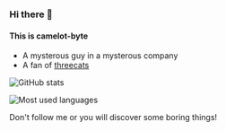 ### Hi there 👋

#### This is camelot-byte

- A mysterous guy in a mysterous company
- A fan of [threecats](https://github.com/ThreeCatsLoveFish)

![GitHub stats](https://github-readme-stats.vercel.app/api?username=camelot-byte&show_icons=true&count_private=true&hide=prs&theme=radical)

![Most used languages](https://github-readme-stats.vercel.app/api/top-langs/?username=camelot-byte&hide=html&layout=compact&theme=radical)

Don't follow me or you will discover some boring things!
